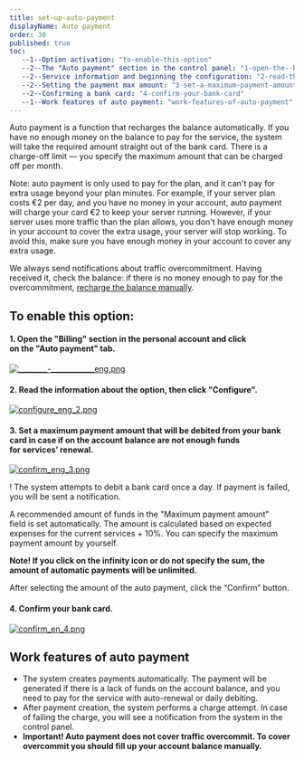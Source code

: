 ```yaml
---
title: set-up-auto-payment
displayName: Auto payment
order: 30
published: true
toc:
   --1--Option activation: "to-enable-this-option"
   --2--The "Auto payment" section in the control panel: "1-open-the--billing--section-in-the-personal-account-and-click-on-the--auto-payment--tab"
   --2--Service information and beginning the configuration: "2-read-the-information-about-the-option--then-click--configure"
   --2--Setting the payment max amount: "3-set-a-maximum-payment-amount-that-will-be-debited-from-your-bank-card-in-case-if-on-the-account-balance-are-not-enough-funds-for-services--renewal"
   --2--Confirming a bank card: "4-confirm-your-bank-card"
   --1--Work features of auto payment: "work-features-of-auto-payment"
---
```

Auto payment is a function that recharges the balance automatically. If you have no enough money on the balance to pay for the service, the system will take the required amount straight out of the bank card. There is a charge-off limit — you specify the maximum amount that can be charged off per month.

Note: auto payment is only used to pay for the plan, and it can't pay for extra usage beyond your plan minutes. For example, if your server plan costs €2 per day, and you have no money in your account, auto payment will charge your card €2 to keep your server running. However, if your server uses more traffic than the plan allows, you don't have enough money in your account to cover the extra usage, your server will stop working. To avoid this, make sure you have enough money in your account to cover any extra usage.

We always send notifications about traffic overcommitment. Having received it, check the balance: if there is no money enough to pay for the overcommitment, [recharge the balance manually](https://support.gcorelabs.com/hc/en-us/articles/115003758909).

To enable this option: 
-----------------------

#### 1\. Open the "Billing" section in the personal account and click on the "Auto payment" tab.

[<img src="https://support.gcore.com/hc/article_attachments/360007074438/________-____________eng.png" alt="________-____________eng.png">](https://support.gcorelabs.com/hc/article_attachments/360007074438/________-____________eng.png)

#### 2\. Read the information about the option, then click "Configure". 

[<img src="https://support.gcore.com/hc/article_attachments/360006988417/configure_eng_2.png" alt="configure_eng_2.png">](https://support.gcorelabs.com/hc/article_attachments/360006988417/configure_eng_2.png)

#### 3\. Set a maximum payment amount that will be debited from your bank card in case if on the account balance are not enough funds for services’ renewal. 

[<img src="https://support.gcore.com/hc/article_attachments/360006988457/confirm_eng_3.png" alt="confirm_eng_3.png">](https://support.gcorelabs.com/hc/article_attachments/360006988457/confirm_eng_3.png)

! The system attempts to debit a bank card once a day. If payment is failed, you will be sent a notification. 

A recommended amount of funds in the "Maximum payment amount" field is set automatically. The amount is calculated based on expected expenses for the current services + 10%. You can specify the maximum payment amount by yourself.  

**Note! If you click on the infinity icon or do not specify the sum, the amount of automatic payments will be unlimited.**

After selecting the amount of the auto payment, click the “Confirm” button. 

#### 4\. Confirm your bank card.  

[<img src="https://support.gcore.com/hc/article_attachments/360006988437/confirm_en_4.png" alt="confirm_en_4.png">](https://support.gcorelabs.com/hc/article_attachments/360006988437/confirm_en_4.png)

Work features of auto payment
-----------------------------

*   The system creates payments automatically. The payment will be generated if there is a lack of funds on the account balance, and you need to pay for the service with auto-renewal or daily debiting.
*   After payment creation, the system performs a charge attempt. In case of failing the charge, you will see a notification from the system in the control panel.
*   **Important! Auto payment does not cover traffic overcommit. To cover overcommit you should fill up your account balance manually.**